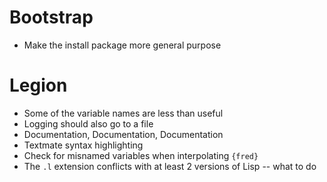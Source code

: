 # Bootstrap

- Make the install package more general purpose

# Legion

- Some of the variable names are less than useful
- Logging should also go to a file
- Documentation, Documentation, Documentation
- Textmate syntax highlighting
- Check for misnamed variables when interpolating `{fred}`
- The `.l` extension conflicts with at least 2 versions of Lisp -- what to do
